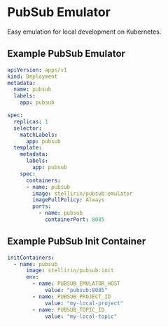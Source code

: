 # PubSub Emulator

Easy emulation for local development on Kubernetes.

## Example PubSub Emulator
```yaml
apiVersion: apps/v1
kind: Deployment
metadata:
  name: pubsub
  labels:
    app: pubsub

spec:
  replicas: 1
  selector:
    matchLabels:
      app: pubsub
  template:
    metadata:
      labels:
        app: pubsub
    spec:
      containers:
      - name: pubsub
        image: stellirin/pubsub:emulator
        imagePullPolicy: Always
        ports:
          - name: pubsub
            containerPort: 8085
```

## Example PubSub Init Container
```yaml
initContainers:
  - name: pubsub
      image: stellirin/pubsub:init
      env:
        - name: PUBSUB_EMULATOR_HOST
            value: "pubsub:8085"
        - name: PUBSUB_PROJECT_ID
            value: "my-local-project"
        - name: PUBSUB_TOPIC_ID
            value: "my-local-topic"
```